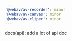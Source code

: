 ```yaml
---
'@webav/av-recorder': minor
'@webav/av-canvas': minor
'@webav/av-cliper': minor
---
```


docs(api): add a lot of api doc
